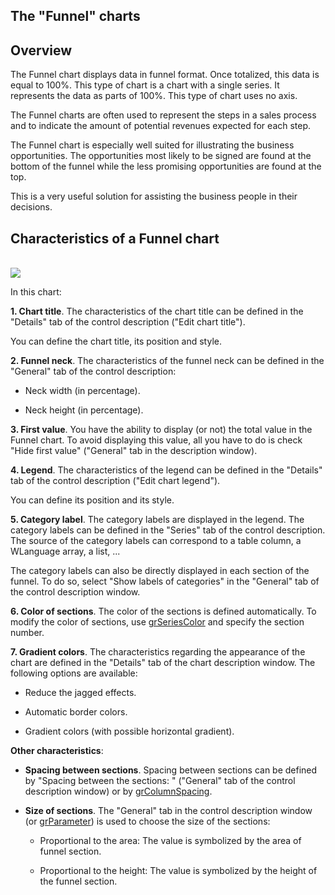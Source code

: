 
## The "Funnel" charts
			

<a name="NOTE1"></a>
<a name="NOTE1_1"></a>


## Overview
<a name="overview_ELTTEXTE000144"></a>
The Funnel chart displays data in funnel format. Once totalized, this data is equal to 100%. This type of chart is a chart with a single series. It represents the data as parts of 100%. This type of chart uses no axis.

The Funnel charts are often used to represent the steps in a sales process and to indicate the amount of potential revenues expected for each step. 

The Funnel chart is especially well suited for illustrating the business opportunities. The opportunities most likely to be signed are found at the bottom of the funnel while the less promising opportunities are found at the top. 

This is a very useful solution for assisting the business people in their decisions. 



<a name="NOTE2"></a>
<a name="NOTE2_1"></a>


## Characteristics of a Funnel chart
<a name="characteristics_funnel_chart_ELTTEXTE000168"></a><br>![](https://doc.pcsoft.fr/en-US/images/image.awp?langid=3&name=genEntonnoir.gif&type=thumb)


In this chart:

**1. Chart title**. The characteristics of the chart title can be defined in the "Details" tab of the control description ("Edit chart title").

You can define the chart title, its position and style.

**2. Funnel neck**. The characteristics of the funnel neck can be defined in the "General" tab of the control description: 

- Neck width (in percentage). 

- Neck height (in percentage). 




**3. First value**. You have the ability to display (or not) the total value in the Funnel chart. To avoid displaying this value, all you have to do is check "Hide first value" ("General" tab in the description window).  

**4. Legend**. The characteristics of the legend can be defined in the "Details" tab of the control description ("Edit chart legend").

You can define its position and its style.

**5. Category label**. The category labels are displayed in the legend. The category labels can be defined in the "Series" tab of the control description. The source of the category labels can correspond to a table column, a WLanguage array, a list, ... 

The category labels can also be directly displayed in each section of the funnel. To do so, select "Show labels of categories" in the "General" tab of the control description window. 

**6. Color of sections**. The color of the sections is defined automatically. To modify the color of sections, use [grSeriesColor](../WDLang3/3042013.md) and specify the section number. 

**7. Gradient colors**. The characteristics regarding the appearance of the chart are defined in the "Details" tab of the chart description window. The following options are available:

- Reduce the jagged effects.

- Automatic border colors.

- Gradient colors (with possible horizontal gradient).




**Other characteristics**: 

- **Spacing between sections**. Spacing between sections can be defined by "Spacing between the sections: " ("General" tab of the control description window) or by [grColumnSpacing](../WDLang3/3042014.md). 

- **Size of sections**. The "General" tab in the control description window (or [grParameter](../WDLang3/1000018337.md)) is used to choose the size of the sections: 

	- Proportional to the area: The value is symbolized by the area of funnel section.

	- Proportional to the height: The value is symbolized by the height of the funnel section. 









